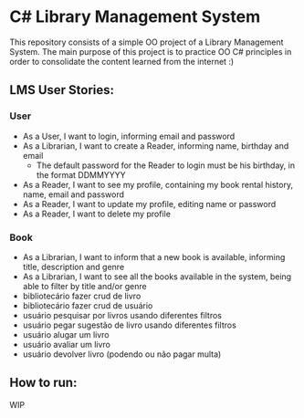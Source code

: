 # C# Library Management System
This repository consists of a simple OO project of a Library Management System. The main purpose of this project is to practice OO C# principles in order to consolidate the content learned from the internet :)

## LMS User Stories:
### User
- As a User, I want to login, informing email and password
- As a Librarian, I want to create a Reader, informing name, birthday and email
  - The default password for the Reader to login must be his birthday, in the format DDMMYYYY
- As a Reader, I want to see my profile, containing my book rental history, name, email and password
- As a Reader, I want to update my profile, editing name or password
- As a Reader, I want to delete my profile

### Book
- As a Librarian, I want to inform that a new book is available, informing title, description and genre
- As a Librarian, I want to see all the books available in the system, being able to filter by title and/or genre
- bibliotecário fazer crud de livro
- bibliotecário fazer crud de usuário
- usuário pesquisar por livros usando diferentes filtros
- usuário pegar sugestão de livro usando diferentes filtros
- usuário alugar um livro
- usuário avaliar um livro
- usuário devolver livro (podendo ou não pagar multa)

## How to run:
WIP

